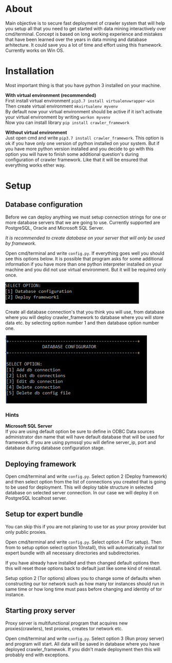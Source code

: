 # About
Main objective is to secure fast deployment of crawler system that will help you setup all that you need to 
get started with data mining interactively over cmd/terminal.
Concept is based on long working experience and mistakes that have been learned over the years in data mining 
and database arhitecture. It could save you a lot of time and effort using this framework.
Currently works on Win OS.

# Installation
Most important thing is that you have python 3 installed on your machine. 

**With virtual environment (recommended)**<br>
First install virtual environment ```pip3.7 install virtualenvwrapper-win``` <br>
Then create virtual environment ```mkvirtualenv myvenv``` <br>
By default now your virtual environment should be active if it isn't activate your virtual 
environment by writing ```workon myvenv```  <br>
Now you can install library  ```pip install crawler_framework```

**Without virtual environment**<br>
Just open cmd and write ```pip3.7 install crawler_framework```. This option is ok if you have only one version 
of python installed on your system. But if you have more python version installed and you decide to go with this 
option you will have to finish some additional question's during configuration of crawler framework. 
Like that it will be ensured that everything works ether way.

# Setup
## Database configuration
Before we can deploy anything we must setup connection strings for one or more database 
servers that we are going to use.
Currently supported are PostgreSQL, Oracle and Microsoft SQL Server.

<i>It is recommended to create database on your server that will only be used by framework. </i>


Open cmd/terminal and write  ```config.py```. If everything goes well you should see this options below. 
It is possible that program asks for some additional information if you have more than one python interpreter 
installed on your machine and you did not use virtual environment. But it will be required only once.

![dbconfig](https://raw.githubusercontent.com/DraganMatesic/crawler_framework/master/images/config.PNG)

Create all database connection's that you think you will use, from database where you will deploy crawler_framework 
to database where you will store data etc. by selecting option number 1 and then database option number one.

![dbconfig](https://raw.githubusercontent.com/DraganMatesic/crawler_framework/master/images/dbconfig.PNG)

### Hints
**Microsoft SQL Server** <br>
 If you are using default option be sure to define in ODBC Data sources administrator dsn name that will have 
 default database that will be used for framework. If you are using pymssql you will define server_ip, port and database 
 during database configuration stage.
 
## Deploying framework
Open cmd/terminal and write  ```config.py```. Select option 2 (Deploy framework) and then select option from 
the list of connections you created that is going to be used for deployment. This will deploy table structure in selected database 
on selected server connection. In our case we will deploy it on PostgreSQL localhost server.

## Setup tor expert bundle
You can skip this if you are not planing to use tor as your proxy provider but only public proxies.

Open cmd/terminal and write  ```config.py```. Select option 4 (Tor setup). Then from to setup option select option 1(Install), 
this will automatically install tor expert bundle with all necessary directories and subdirectories. 

If you have already have installed and then changed default options then this will reset those options back to default just like some kind of reinstall.

Setup option 2 (Tor options) allows you to change some of defaults when constructing our tor network such as 
how many tor instances should run in same time or how long time must pass before changing and identity of tor instance.

## Starting proxy server
Proxy server is multifunctional program that acquires new proxies(crawlers), test proxies, creates tor network etc.

Open cmd/terminal and write  ```config.py```. Select option 3 (Run proxy server) and program will start.
All data will be saved in database where you have deployed crawler_framewok.
If you didn't made deployment then this will probably end with exceptions.
